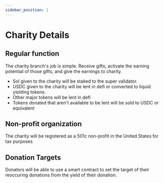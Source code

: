 ```yaml
---
sidebar_position: 1
---
```


# Charity Details

## Regular function

The charity branch's job is simple. Receive gifts, activate the earning potential of those gifts, and give the earnings to charity.

- Sol given to the charity will be staked to the super validator.
- USDC given to the charity will be lent in defi or converted to liquid yielding tokens.
- Other major tokens will be lent in defi
- Tokens donated that aren't available to be lent will be sold to USDC or equivalent

## Non-profit organization

The charity will be registered as a 501c non-profit in the United States for tax purposes

## Donation Targets

Donators will be able to use a smart contract to set the target of their reoccuring donations from the yield of their donation.
